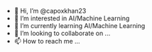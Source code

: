 - 👋 Hi, I’m @capoxkhan23
- 👀 I’m interested in AI/Machine Learning
- 🌱 I’m currently learning AI/Machine Learning
- 💞️ I’m looking to collaborate on ...
- 📫 How to reach me ...

<!---
capoxkhan23/capoxkhan23 is a ✨ special ✨ repository because its `README.md` (this file) appears on your GitHub profile.
You can click the Preview link to take a look at your changes.
--->
